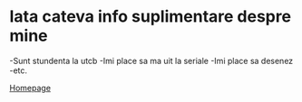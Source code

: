 # Iata cateva info suplimentare despre mine

-Sunt stundenta la utcb
-Imi place sa ma uit la seriale
-Imi place sa desenez
-etc.

[Homepage](index.md)
